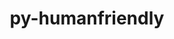---
title: "py-humanfriendly"
layout: cache
categories: [package, develop]
meta: {"versions": ["10.0", "8.2"], "compilers": ["gcc@=7.3.1", "gcc@=7.5.0"], "oss": ["amzn2", "ubuntu18.04"], "platforms": ["linux"], "targets": ["aarch64", "neoverse_n1", "x86_64", "x86_64_v3"], "stacks": ["aws-isc", "aws-isc-aarch64", "radiuss", "root"], "num_specs": 64, "num_specs_by_stack": {"aws-isc-aarch64": 6, "root": 64, "aws-isc": 3, "radiuss": 55}}
spec_details: [{"hash": "panr2rzw7tuotocjz3iftctuh5pnmezo", "compiler": "gcc@=7.3.1", "versions": ["10.0"], "os": "amzn2", "platform": "linux", "target": "aarch64", "variants": ["build_system=python_pip"], "stacks": ["aws-isc-aarch64", "root"], "size": "-", "tarball": "https://binaries.spack.io/develop/build_cache/linux-amzn2-aarch64/gcc-7.3.1/py-humanfriendly-10.0/linux-amzn2-aarch64-gcc-7.3.1-py-humanfriendly-10.0-panr2rzw7tuotocjz3iftctuh5pnmezo.spack"}, {"hash": "yvf6zlep76md6dxer6ry7vu6yr6hffti", "compiler": "gcc@=7.3.1", "versions": ["8.2"], "os": "amzn2", "platform": "linux", "target": "aarch64", "variants": ["build_system=python_pip"], "stacks": ["aws-isc-aarch64", "root"], "size": "-", "tarball": "https://binaries.spack.io/develop/build_cache/linux-amzn2-aarch64/gcc-7.3.1/py-humanfriendly-8.2/linux-amzn2-aarch64-gcc-7.3.1-py-humanfriendly-8.2-yvf6zlep76md6dxer6ry7vu6yr6hffti.spack"}, {"hash": "qmnjy52uj7nthqalzrfdpb7u5nzr5mxf", "compiler": "gcc@=7.3.1", "versions": ["10.0"], "os": "amzn2", "platform": "linux", "target": "aarch64", "variants": ["build_system=python_pip"], "stacks": ["aws-isc-aarch64", "root"], "size": "-", "tarball": "https://binaries.spack.io/develop/build_cache/linux-amzn2-aarch64/gcc-7.3.1/py-humanfriendly-10.0/linux-amzn2-aarch64-gcc-7.3.1-py-humanfriendly-10.0-qmnjy52uj7nthqalzrfdpb7u5nzr5mxf.spack"}, {"hash": "njju2d7jucxfl4kgu3o6j57dd4bzqarv", "compiler": "gcc@=7.3.1", "versions": ["8.2"], "os": "amzn2", "platform": "linux", "target": "neoverse_n1", "variants": ["build_system=python_pip"], "stacks": ["aws-isc-aarch64", "root"], "size": "-", "tarball": "https://binaries.spack.io/develop/build_cache/linux-amzn2-neoverse_n1/gcc-7.3.1/py-humanfriendly-8.2/linux-amzn2-neoverse_n1-gcc-7.3.1-py-humanfriendly-8.2-njju2d7jucxfl4kgu3o6j57dd4bzqarv.spack"}, {"hash": "xnj26cpjbqyy6vcrvk4gpx5did6xzsrp", "compiler": "gcc@=7.3.1", "versions": ["10.0"], "os": "amzn2", "platform": "linux", "target": "neoverse_n1", "variants": ["build_system=python_pip"], "stacks": ["aws-isc-aarch64", "root"], "size": "-", "tarball": "https://binaries.spack.io/develop/build_cache/linux-amzn2-neoverse_n1/gcc-7.3.1/py-humanfriendly-10.0/linux-amzn2-neoverse_n1-gcc-7.3.1-py-humanfriendly-10.0-xnj26cpjbqyy6vcrvk4gpx5did6xzsrp.spack"}, {"hash": "wqbrhsxpsmignkafufs443bvxtcgoitg", "compiler": "gcc@=7.3.1", "versions": ["10.0"], "os": "amzn2", "platform": "linux", "target": "neoverse_n1", "variants": ["build_system=python_pip"], "stacks": ["aws-isc-aarch64", "root"], "size": "-", "tarball": "https://binaries.spack.io/develop/build_cache/linux-amzn2-neoverse_n1/gcc-7.3.1/py-humanfriendly-10.0/linux-amzn2-neoverse_n1-gcc-7.3.1-py-humanfriendly-10.0-wqbrhsxpsmignkafufs443bvxtcgoitg.spack"}, {"hash": "mj6i2t3yxbcp4r2lawhnaqrihmqttwbp", "compiler": "gcc@=7.3.1", "versions": ["10.0"], "os": "amzn2", "platform": "linux", "target": "x86_64_v3", "variants": ["build_system=python_pip"], "stacks": ["aws-isc", "root"], "size": "-", "tarball": "https://binaries.spack.io/develop/build_cache/linux-amzn2-x86_64_v3/gcc-7.3.1/py-humanfriendly-10.0/linux-amzn2-x86_64_v3-gcc-7.3.1-py-humanfriendly-10.0-mj6i2t3yxbcp4r2lawhnaqrihmqttwbp.spack"}, {"hash": "lmsinnep5wycxiinny5rr3mlxptahhlv", "compiler": "gcc@=7.3.1", "versions": ["10.0"], "os": "amzn2", "platform": "linux", "target": "x86_64_v3", "variants": ["build_system=python_pip"], "stacks": ["aws-isc", "root"], "size": "-", "tarball": "https://binaries.spack.io/develop/build_cache/linux-amzn2-x86_64_v3/gcc-7.3.1/py-humanfriendly-10.0/linux-amzn2-x86_64_v3-gcc-7.3.1-py-humanfriendly-10.0-lmsinnep5wycxiinny5rr3mlxptahhlv.spack"}, {"hash": "mgupypanqbv5uaxwx2ozgfwtuvbjykab", "compiler": "gcc@=7.3.1", "versions": ["8.2"], "os": "amzn2", "platform": "linux", "target": "x86_64_v3", "variants": ["build_system=python_pip"], "stacks": ["aws-isc", "root"], "size": "-", "tarball": "https://binaries.spack.io/develop/build_cache/linux-amzn2-x86_64_v3/gcc-7.3.1/py-humanfriendly-8.2/linux-amzn2-x86_64_v3-gcc-7.3.1-py-humanfriendly-8.2-mgupypanqbv5uaxwx2ozgfwtuvbjykab.spack"}, {"hash": "tust55b2jsg6ja5iqgrv5m2hcpcdrw7a", "compiler": "gcc@=7.5.0", "versions": ["8.2"], "os": "ubuntu18.04", "platform": "linux", "target": "x86_64", "variants": [], "stacks": ["radiuss", "root"], "size": "-", "tarball": "https://binaries.spack.io/develop/build_cache/linux-ubuntu18.04-x86_64/gcc-7.5.0/py-humanfriendly-8.2/linux-ubuntu18.04-x86_64-gcc-7.5.0-py-humanfriendly-8.2-tust55b2jsg6ja5iqgrv5m2hcpcdrw7a.spack"}, {"hash": "tnsk6grmquzqzr77q77bu2ag3zthak22", "compiler": "gcc@=7.5.0", "versions": ["8.2"], "os": "ubuntu18.04", "platform": "linux", "target": "x86_64", "variants": [], "stacks": ["radiuss", "root"], "size": "-", "tarball": "https://binaries.spack.io/develop/build_cache/linux-ubuntu18.04-x86_64/gcc-7.5.0/py-humanfriendly-8.2/linux-ubuntu18.04-x86_64-gcc-7.5.0-py-humanfriendly-8.2-tnsk6grmquzqzr77q77bu2ag3zthak22.spack"}, {"hash": "z4uu3ndo7vp4hnez7rkn5kkr3gqg6rzt", "compiler": "gcc@=7.5.0", "versions": ["8.2"], "os": "ubuntu18.04", "platform": "linux", "target": "x86_64", "variants": [], "stacks": ["radiuss", "root"], "size": "-", "tarball": "https://binaries.spack.io/develop/build_cache/linux-ubuntu18.04-x86_64/gcc-7.5.0/py-humanfriendly-8.2/linux-ubuntu18.04-x86_64-gcc-7.5.0-py-humanfriendly-8.2-z4uu3ndo7vp4hnez7rkn5kkr3gqg6rzt.spack"}, {"hash": "2qtzghl6ub72dv52xbjqyeli35yfqt4x", "compiler": "gcc@=7.5.0", "versions": ["8.2"], "os": "ubuntu18.04", "platform": "linux", "target": "x86_64", "variants": [], "stacks": ["radiuss", "root"], "size": "-", "tarball": "https://binaries.spack.io/develop/build_cache/linux-ubuntu18.04-x86_64/gcc-7.5.0/py-humanfriendly-8.2/linux-ubuntu18.04-x86_64-gcc-7.5.0-py-humanfriendly-8.2-2qtzghl6ub72dv52xbjqyeli35yfqt4x.spack"}, {"hash": "z6duk6kh4ozfi7cxomcyjpkcyn26oytq", "compiler": "gcc@=7.5.0", "versions": ["8.2"], "os": "ubuntu18.04", "platform": "linux", "target": "x86_64", "variants": ["build_system=python_pip"], "stacks": ["radiuss", "root"], "size": "-", "tarball": "https://binaries.spack.io/develop/build_cache/linux-ubuntu18.04-x86_64/gcc-7.5.0/py-humanfriendly-8.2/linux-ubuntu18.04-x86_64-gcc-7.5.0-py-humanfriendly-8.2-z6duk6kh4ozfi7cxomcyjpkcyn26oytq.spack"}, {"hash": "bwmyt7nyclnlye5dh6quryuiynti7ln4", "compiler": "gcc@=7.5.0", "versions": ["8.2"], "os": "ubuntu18.04", "platform": "linux", "target": "x86_64", "variants": [], "stacks": ["radiuss", "root"], "size": "-", "tarball": "https://binaries.spack.io/develop/build_cache/linux-ubuntu18.04-x86_64/gcc-7.5.0/py-humanfriendly-8.2/linux-ubuntu18.04-x86_64-gcc-7.5.0-py-humanfriendly-8.2-bwmyt7nyclnlye5dh6quryuiynti7ln4.spack"}, {"hash": "olhgt2rbzmg7eu2abfotdquoxb6bltsn", "compiler": "gcc@=7.5.0", "versions": ["8.2"], "os": "ubuntu18.04", "platform": "linux", "target": "x86_64", "variants": [], "stacks": ["radiuss", "root"], "size": "-", "tarball": "https://binaries.spack.io/develop/build_cache/linux-ubuntu18.04-x86_64/gcc-7.5.0/py-humanfriendly-8.2/linux-ubuntu18.04-x86_64-gcc-7.5.0-py-humanfriendly-8.2-olhgt2rbzmg7eu2abfotdquoxb6bltsn.spack"}, {"hash": "veou3qg4uimekg3pnif3vx7clbvzetux", "compiler": "gcc@=7.5.0", "versions": ["8.2"], "os": "ubuntu18.04", "platform": "linux", "target": "x86_64", "variants": [], "stacks": ["radiuss", "root"], "size": "-", "tarball": "https://binaries.spack.io/develop/build_cache/linux-ubuntu18.04-x86_64/gcc-7.5.0/py-humanfriendly-8.2/linux-ubuntu18.04-x86_64-gcc-7.5.0-py-humanfriendly-8.2-veou3qg4uimekg3pnif3vx7clbvzetux.spack"}, {"hash": "gs7aiwxruqq4nb3in6ar2qqwwktdxrlj", "compiler": "gcc@=7.5.0", "versions": ["8.2"], "os": "ubuntu18.04", "platform": "linux", "target": "x86_64", "variants": [], "stacks": ["radiuss", "root"], "size": "-", "tarball": "https://binaries.spack.io/develop/build_cache/linux-ubuntu18.04-x86_64/gcc-7.5.0/py-humanfriendly-8.2/linux-ubuntu18.04-x86_64-gcc-7.5.0-py-humanfriendly-8.2-gs7aiwxruqq4nb3in6ar2qqwwktdxrlj.spack"}, {"hash": "u2gmwk2bbah7qwoq3qorxvfazfakdbpp", "compiler": "gcc@=7.5.0", "versions": ["8.2"], "os": "ubuntu18.04", "platform": "linux", "target": "x86_64", "variants": ["build_system=python_pip"], "stacks": ["radiuss", "root"], "size": "-", "tarball": "https://binaries.spack.io/develop/build_cache/linux-ubuntu18.04-x86_64/gcc-7.5.0/py-humanfriendly-8.2/linux-ubuntu18.04-x86_64-gcc-7.5.0-py-humanfriendly-8.2-u2gmwk2bbah7qwoq3qorxvfazfakdbpp.spack"}, {"hash": "meav4tuulq6djtf3lc2c24aasqixh4ya", "compiler": "gcc@=7.5.0", "versions": ["8.2"], "os": "ubuntu18.04", "platform": "linux", "target": "x86_64", "variants": [], "stacks": ["radiuss", "root"], "size": "-", "tarball": "https://binaries.spack.io/develop/build_cache/linux-ubuntu18.04-x86_64/gcc-7.5.0/py-humanfriendly-8.2/linux-ubuntu18.04-x86_64-gcc-7.5.0-py-humanfriendly-8.2-meav4tuulq6djtf3lc2c24aasqixh4ya.spack"}, {"hash": "jnip2f4apirlise3deyxvdfegv3v32ko", "compiler": "gcc@=7.5.0", "versions": ["8.2"], "os": "ubuntu18.04", "platform": "linux", "target": "x86_64", "variants": [], "stacks": ["radiuss", "root"], "size": "-", "tarball": "https://binaries.spack.io/develop/build_cache/linux-ubuntu18.04-x86_64/gcc-7.5.0/py-humanfriendly-8.2/linux-ubuntu18.04-x86_64-gcc-7.5.0-py-humanfriendly-8.2-jnip2f4apirlise3deyxvdfegv3v32ko.spack"}, {"hash": "l6zaofnvc323cnycybzozxdwet4hrebz", "compiler": "gcc@=7.5.0", "versions": ["8.2"], "os": "ubuntu18.04", "platform": "linux", "target": "x86_64", "variants": [], "stacks": ["radiuss", "root"], "size": "-", "tarball": "https://binaries.spack.io/develop/build_cache/linux-ubuntu18.04-x86_64/gcc-7.5.0/py-humanfriendly-8.2/linux-ubuntu18.04-x86_64-gcc-7.5.0-py-humanfriendly-8.2-l6zaofnvc323cnycybzozxdwet4hrebz.spack"}, {"hash": "7vnmxrimabkpsxb4vfa5llzqmsmmophl", "compiler": "gcc@=7.5.0", "versions": ["8.2"], "os": "ubuntu18.04", "platform": "linux", "target": "x86_64", "variants": [], "stacks": ["radiuss", "root"], "size": "-", "tarball": "https://binaries.spack.io/develop/build_cache/linux-ubuntu18.04-x86_64/gcc-7.5.0/py-humanfriendly-8.2/linux-ubuntu18.04-x86_64-gcc-7.5.0-py-humanfriendly-8.2-7vnmxrimabkpsxb4vfa5llzqmsmmophl.spack"}, {"hash": "fl2edyre32xi6qcgi6wbr4rzvuzzw4lv", "compiler": "gcc@=7.5.0", "versions": ["8.2"], "os": "ubuntu18.04", "platform": "linux", "target": "x86_64", "variants": [], "stacks": ["radiuss", "root"], "size": "-", "tarball": "https://binaries.spack.io/develop/build_cache/linux-ubuntu18.04-x86_64/gcc-7.5.0/py-humanfriendly-8.2/linux-ubuntu18.04-x86_64-gcc-7.5.0-py-humanfriendly-8.2-fl2edyre32xi6qcgi6wbr4rzvuzzw4lv.spack"}, {"hash": "mhflrrqf7azk35b6dh6rwilrr5ru4jpw", "compiler": "gcc@=7.5.0", "versions": ["8.2"], "os": "ubuntu18.04", "platform": "linux", "target": "x86_64", "variants": [], "stacks": ["radiuss", "root"], "size": "-", "tarball": "https://binaries.spack.io/develop/build_cache/linux-ubuntu18.04-x86_64/gcc-7.5.0/py-humanfriendly-8.2/linux-ubuntu18.04-x86_64-gcc-7.5.0-py-humanfriendly-8.2-mhflrrqf7azk35b6dh6rwilrr5ru4jpw.spack"}, {"hash": "bdcs76p63xxgbbbvpdihvkcs427iavyh", "compiler": "gcc@=7.5.0", "versions": ["8.2"], "os": "ubuntu18.04", "platform": "linux", "target": "x86_64", "variants": [], "stacks": ["radiuss", "root"], "size": "-", "tarball": "https://binaries.spack.io/develop/build_cache/linux-ubuntu18.04-x86_64/gcc-7.5.0/py-humanfriendly-8.2/linux-ubuntu18.04-x86_64-gcc-7.5.0-py-humanfriendly-8.2-bdcs76p63xxgbbbvpdihvkcs427iavyh.spack"}, {"hash": "5fjouvyedp3t4k32oicxjml5hvmtpm4x", "compiler": "gcc@=7.5.0", "versions": ["8.2"], "os": "ubuntu18.04", "platform": "linux", "target": "x86_64", "variants": [], "stacks": ["radiuss", "root"], "size": "-", "tarball": "https://binaries.spack.io/develop/build_cache/linux-ubuntu18.04-x86_64/gcc-7.5.0/py-humanfriendly-8.2/linux-ubuntu18.04-x86_64-gcc-7.5.0-py-humanfriendly-8.2-5fjouvyedp3t4k32oicxjml5hvmtpm4x.spack"}, {"hash": "w5gsvi46kbd2vhljx2ulbgmk5uddkh3f", "compiler": "gcc@=7.5.0", "versions": ["8.2"], "os": "ubuntu18.04", "platform": "linux", "target": "x86_64", "variants": [], "stacks": ["radiuss", "root"], "size": "-", "tarball": "https://binaries.spack.io/develop/build_cache/linux-ubuntu18.04-x86_64/gcc-7.5.0/py-humanfriendly-8.2/linux-ubuntu18.04-x86_64-gcc-7.5.0-py-humanfriendly-8.2-w5gsvi46kbd2vhljx2ulbgmk5uddkh3f.spack"}, {"hash": "nc6v7wqwxgzs2hlkdm6ipyoavilqehaz", "compiler": "gcc@=7.5.0", "versions": ["8.2"], "os": "ubuntu18.04", "platform": "linux", "target": "x86_64", "variants": ["build_system=python_pip"], "stacks": ["radiuss", "root"], "size": "-", "tarball": "https://binaries.spack.io/develop/build_cache/linux-ubuntu18.04-x86_64/gcc-7.5.0/py-humanfriendly-8.2/linux-ubuntu18.04-x86_64-gcc-7.5.0-py-humanfriendly-8.2-nc6v7wqwxgzs2hlkdm6ipyoavilqehaz.spack"}, {"hash": "jjsb7bdnipev7q2m2onvwxc5l45ccxrf", "compiler": "gcc@=7.5.0", "versions": ["8.2"], "os": "ubuntu18.04", "platform": "linux", "target": "x86_64", "variants": ["build_system=python_pip"], "stacks": ["radiuss", "root"], "size": "-", "tarball": "https://binaries.spack.io/develop/build_cache/linux-ubuntu18.04-x86_64/gcc-7.5.0/py-humanfriendly-8.2/linux-ubuntu18.04-x86_64-gcc-7.5.0-py-humanfriendly-8.2-jjsb7bdnipev7q2m2onvwxc5l45ccxrf.spack"}, {"hash": "znwgn53s44fa3yftlfazgtienpvhhhlv", "compiler": "gcc@=7.5.0", "versions": ["8.2"], "os": "ubuntu18.04", "platform": "linux", "target": "x86_64", "variants": [], "stacks": ["radiuss", "root"], "size": "-", "tarball": "https://binaries.spack.io/develop/build_cache/linux-ubuntu18.04-x86_64/gcc-7.5.0/py-humanfriendly-8.2/linux-ubuntu18.04-x86_64-gcc-7.5.0-py-humanfriendly-8.2-znwgn53s44fa3yftlfazgtienpvhhhlv.spack"}, {"hash": "3djdtnd75monjejz77jcofhcw32adtcs", "compiler": "gcc@=7.5.0", "versions": ["8.2"], "os": "ubuntu18.04", "platform": "linux", "target": "x86_64", "variants": [], "stacks": ["radiuss", "root"], "size": "-", "tarball": "https://binaries.spack.io/develop/build_cache/linux-ubuntu18.04-x86_64/gcc-7.5.0/py-humanfriendly-8.2/linux-ubuntu18.04-x86_64-gcc-7.5.0-py-humanfriendly-8.2-3djdtnd75monjejz77jcofhcw32adtcs.spack"}, {"hash": "2achc3uxrhs3kmsvvocqjp2oqvmhdlzh", "compiler": "gcc@=7.5.0", "versions": ["8.2"], "os": "ubuntu18.04", "platform": "linux", "target": "x86_64", "variants": [], "stacks": ["radiuss", "root"], "size": "-", "tarball": "https://binaries.spack.io/develop/build_cache/linux-ubuntu18.04-x86_64/gcc-7.5.0/py-humanfriendly-8.2/linux-ubuntu18.04-x86_64-gcc-7.5.0-py-humanfriendly-8.2-2achc3uxrhs3kmsvvocqjp2oqvmhdlzh.spack"}, {"hash": "sjaciz5yagitcphvyu3u3lofzh5wfdkf", "compiler": "gcc@=7.5.0", "versions": ["8.2"], "os": "ubuntu18.04", "platform": "linux", "target": "x86_64", "variants": [], "stacks": ["radiuss", "root"], "size": "-", "tarball": "https://binaries.spack.io/develop/build_cache/linux-ubuntu18.04-x86_64/gcc-7.5.0/py-humanfriendly-8.2/linux-ubuntu18.04-x86_64-gcc-7.5.0-py-humanfriendly-8.2-sjaciz5yagitcphvyu3u3lofzh5wfdkf.spack"}, {"hash": "y7krvfv43anuo3tbnjdapdyhhmuuffvw", "compiler": "gcc@=7.5.0", "versions": ["8.2"], "os": "ubuntu18.04", "platform": "linux", "target": "x86_64", "variants": [], "stacks": ["radiuss", "root"], "size": "-", "tarball": "https://binaries.spack.io/develop/build_cache/linux-ubuntu18.04-x86_64/gcc-7.5.0/py-humanfriendly-8.2/linux-ubuntu18.04-x86_64-gcc-7.5.0-py-humanfriendly-8.2-y7krvfv43anuo3tbnjdapdyhhmuuffvw.spack"}, {"hash": "rzuqd6smf6txpcphw4lhfo7tznvkzj4q", "compiler": "gcc@=7.5.0", "versions": ["8.2"], "os": "ubuntu18.04", "platform": "linux", "target": "x86_64", "variants": [], "stacks": ["radiuss", "root"], "size": "-", "tarball": "https://binaries.spack.io/develop/build_cache/linux-ubuntu18.04-x86_64/gcc-7.5.0/py-humanfriendly-8.2/linux-ubuntu18.04-x86_64-gcc-7.5.0-py-humanfriendly-8.2-rzuqd6smf6txpcphw4lhfo7tznvkzj4q.spack"}, {"hash": "auwa7fok5v6l6aarjbr5dpwxdouxnxd7", "compiler": "gcc@=7.5.0", "versions": ["8.2"], "os": "ubuntu18.04", "platform": "linux", "target": "x86_64", "variants": [], "stacks": ["radiuss", "root"], "size": "-", "tarball": "https://binaries.spack.io/develop/build_cache/linux-ubuntu18.04-x86_64/gcc-7.5.0/py-humanfriendly-8.2/linux-ubuntu18.04-x86_64-gcc-7.5.0-py-humanfriendly-8.2-auwa7fok5v6l6aarjbr5dpwxdouxnxd7.spack"}, {"hash": "q54xspmuqqa3aaonz6nypa4rvxetgbqy", "compiler": "gcc@=7.5.0", "versions": ["8.2"], "os": "ubuntu18.04", "platform": "linux", "target": "x86_64", "variants": ["build_system=python_pip"], "stacks": ["radiuss", "root"], "size": "-", "tarball": "https://binaries.spack.io/develop/build_cache/linux-ubuntu18.04-x86_64/gcc-7.5.0/py-humanfriendly-8.2/linux-ubuntu18.04-x86_64-gcc-7.5.0-py-humanfriendly-8.2-q54xspmuqqa3aaonz6nypa4rvxetgbqy.spack"}, {"hash": "lkyxzwtckrjcoxdtkvqi46wp2kkqoanx", "compiler": "gcc@=7.5.0", "versions": ["8.2"], "os": "ubuntu18.04", "platform": "linux", "target": "x86_64", "variants": ["build_system=python_pip"], "stacks": ["radiuss", "root"], "size": "-", "tarball": "https://binaries.spack.io/develop/build_cache/linux-ubuntu18.04-x86_64/gcc-7.5.0/py-humanfriendly-8.2/linux-ubuntu18.04-x86_64-gcc-7.5.0-py-humanfriendly-8.2-lkyxzwtckrjcoxdtkvqi46wp2kkqoanx.spack"}, {"hash": "acatk2jaq5mzyivxpxqo6pjlbg5yazas", "compiler": "gcc@=7.5.0", "versions": ["8.2"], "os": "ubuntu18.04", "platform": "linux", "target": "x86_64", "variants": [], "stacks": ["radiuss", "root"], "size": "-", "tarball": "https://binaries.spack.io/develop/build_cache/linux-ubuntu18.04-x86_64/gcc-7.5.0/py-humanfriendly-8.2/linux-ubuntu18.04-x86_64-gcc-7.5.0-py-humanfriendly-8.2-acatk2jaq5mzyivxpxqo6pjlbg5yazas.spack"}, {"hash": "7a2y6hbnyelwu545uqq72feppzrpqp7a", "compiler": "gcc@=7.5.0", "versions": ["8.2"], "os": "ubuntu18.04", "platform": "linux", "target": "x86_64", "variants": [], "stacks": ["radiuss", "root"], "size": "-", "tarball": "https://binaries.spack.io/develop/build_cache/linux-ubuntu18.04-x86_64/gcc-7.5.0/py-humanfriendly-8.2/linux-ubuntu18.04-x86_64-gcc-7.5.0-py-humanfriendly-8.2-7a2y6hbnyelwu545uqq72feppzrpqp7a.spack"}, {"hash": "ytdrgyhipf24hber4lvevjvdkd5mi7tb", "compiler": "gcc@=7.5.0", "versions": ["8.2"], "os": "ubuntu18.04", "platform": "linux", "target": "x86_64", "variants": [], "stacks": ["radiuss", "root"], "size": "-", "tarball": "https://binaries.spack.io/develop/build_cache/linux-ubuntu18.04-x86_64/gcc-7.5.0/py-humanfriendly-8.2/linux-ubuntu18.04-x86_64-gcc-7.5.0-py-humanfriendly-8.2-ytdrgyhipf24hber4lvevjvdkd5mi7tb.spack"}, {"hash": "ouzw2yt4hu3adk2zy6ma4brqeqmzwyh2", "compiler": "gcc@=7.5.0", "versions": ["8.2"], "os": "ubuntu18.04", "platform": "linux", "target": "x86_64", "variants": [], "stacks": ["radiuss", "root"], "size": "-", "tarball": "https://binaries.spack.io/develop/build_cache/linux-ubuntu18.04-x86_64/gcc-7.5.0/py-humanfriendly-8.2/linux-ubuntu18.04-x86_64-gcc-7.5.0-py-humanfriendly-8.2-ouzw2yt4hu3adk2zy6ma4brqeqmzwyh2.spack"}, {"hash": "uve3ct4bf4dhn2newru4bixlo657gj26", "compiler": "gcc@=7.5.0", "versions": ["8.2"], "os": "ubuntu18.04", "platform": "linux", "target": "x86_64", "variants": [], "stacks": ["radiuss", "root"], "size": "-", "tarball": "https://binaries.spack.io/develop/build_cache/linux-ubuntu18.04-x86_64/gcc-7.5.0/py-humanfriendly-8.2/linux-ubuntu18.04-x86_64-gcc-7.5.0-py-humanfriendly-8.2-uve3ct4bf4dhn2newru4bixlo657gj26.spack"}, {"hash": "lrghxuycndfxq5wafmzbsjizqxnp3bvu", "compiler": "gcc@=7.5.0", "versions": ["8.2"], "os": "ubuntu18.04", "platform": "linux", "target": "x86_64", "variants": [], "stacks": ["radiuss", "root"], "size": "-", "tarball": "https://binaries.spack.io/develop/build_cache/linux-ubuntu18.04-x86_64/gcc-7.5.0/py-humanfriendly-8.2/linux-ubuntu18.04-x86_64-gcc-7.5.0-py-humanfriendly-8.2-lrghxuycndfxq5wafmzbsjizqxnp3bvu.spack"}, {"hash": "oxlitdxvadat56eixsdl2fhiifg55cvh", "compiler": "gcc@=7.5.0", "versions": ["8.2"], "os": "ubuntu18.04", "platform": "linux", "target": "x86_64", "variants": [], "stacks": ["radiuss", "root"], "size": "-", "tarball": "https://binaries.spack.io/develop/build_cache/linux-ubuntu18.04-x86_64/gcc-7.5.0/py-humanfriendly-8.2/linux-ubuntu18.04-x86_64-gcc-7.5.0-py-humanfriendly-8.2-oxlitdxvadat56eixsdl2fhiifg55cvh.spack"}, {"hash": "srnz3q7ijovykopmekjihn4cau2bhlem", "compiler": "gcc@=7.5.0", "versions": ["8.2"], "os": "ubuntu18.04", "platform": "linux", "target": "x86_64", "variants": ["build_system=python_pip"], "stacks": ["radiuss", "root"], "size": "-", "tarball": "https://binaries.spack.io/develop/build_cache/linux-ubuntu18.04-x86_64/gcc-7.5.0/py-humanfriendly-8.2/linux-ubuntu18.04-x86_64-gcc-7.5.0-py-humanfriendly-8.2-srnz3q7ijovykopmekjihn4cau2bhlem.spack"}, {"hash": "r6g7in5kl7u26ms74djzfn5ms6kvuj6c", "compiler": "gcc@=7.5.0", "versions": ["8.2"], "os": "ubuntu18.04", "platform": "linux", "target": "x86_64", "variants": [], "stacks": ["radiuss", "root"], "size": "-", "tarball": "https://binaries.spack.io/develop/build_cache/linux-ubuntu18.04-x86_64/gcc-7.5.0/py-humanfriendly-8.2/linux-ubuntu18.04-x86_64-gcc-7.5.0-py-humanfriendly-8.2-r6g7in5kl7u26ms74djzfn5ms6kvuj6c.spack"}, {"hash": "bwsla2a3f5gq6ts3c2uqfbsawaynawyd", "compiler": "gcc@=7.5.0", "versions": ["8.2"], "os": "ubuntu18.04", "platform": "linux", "target": "x86_64", "variants": [], "stacks": ["radiuss", "root"], "size": "-", "tarball": "https://binaries.spack.io/develop/build_cache/linux-ubuntu18.04-x86_64/gcc-7.5.0/py-humanfriendly-8.2/linux-ubuntu18.04-x86_64-gcc-7.5.0-py-humanfriendly-8.2-bwsla2a3f5gq6ts3c2uqfbsawaynawyd.spack"}, {"hash": "x3odnr4deqekzgr5htujuzoirx7iaqle", "compiler": "gcc@=7.5.0", "versions": ["8.2"], "os": "ubuntu18.04", "platform": "linux", "target": "x86_64_v3", "variants": ["build_system=python_pip"], "stacks": ["radiuss", "root"], "size": "-", "tarball": "https://binaries.spack.io/develop/build_cache/linux-ubuntu18.04-x86_64_v3/gcc-7.5.0/py-humanfriendly-8.2/linux-ubuntu18.04-x86_64_v3-gcc-7.5.0-py-humanfriendly-8.2-x3odnr4deqekzgr5htujuzoirx7iaqle.spack"}, {"hash": "ybjy7hromiftx53mpp62xmrl6nyscdob", "compiler": "gcc@=7.5.0", "versions": ["10.0"], "os": "ubuntu18.04", "platform": "linux", "target": "x86_64_v3", "variants": ["build_system=python_pip"], "stacks": ["radiuss", "root"], "size": "-", "tarball": "https://binaries.spack.io/develop/build_cache/linux-ubuntu18.04-x86_64_v3/gcc-7.5.0/py-humanfriendly-10.0/linux-ubuntu18.04-x86_64_v3-gcc-7.5.0-py-humanfriendly-10.0-ybjy7hromiftx53mpp62xmrl6nyscdob.spack"}, {"hash": "epipgd2qdlnkosnrvbye6roxy4p6gvpr", "compiler": "gcc@=7.5.0", "versions": ["8.2"], "os": "ubuntu18.04", "platform": "linux", "target": "x86_64_v3", "variants": ["build_system=python_pip"], "stacks": ["radiuss", "root"], "size": "-", "tarball": "https://binaries.spack.io/develop/build_cache/linux-ubuntu18.04-x86_64_v3/gcc-7.5.0/py-humanfriendly-8.2/linux-ubuntu18.04-x86_64_v3-gcc-7.5.0-py-humanfriendly-8.2-epipgd2qdlnkosnrvbye6roxy4p6gvpr.spack"}, {"hash": "vmun6uag7y46rmsfdnnqeckzfrhr6vxr", "compiler": "gcc@=7.5.0", "versions": ["8.2"], "os": "ubuntu18.04", "platform": "linux", "target": "x86_64_v3", "variants": ["build_system=python_pip"], "stacks": ["radiuss", "root"], "size": "-", "tarball": "https://binaries.spack.io/develop/build_cache/linux-ubuntu18.04-x86_64_v3/gcc-7.5.0/py-humanfriendly-8.2/linux-ubuntu18.04-x86_64_v3-gcc-7.5.0-py-humanfriendly-8.2-vmun6uag7y46rmsfdnnqeckzfrhr6vxr.spack"}, {"hash": "57zqc6uhylk42aivtbltohjgd4tudyvz", "compiler": "gcc@=7.5.0", "versions": ["8.2"], "os": "ubuntu18.04", "platform": "linux", "target": "x86_64_v3", "variants": ["build_system=python_pip"], "stacks": ["radiuss", "root"], "size": "-", "tarball": "https://binaries.spack.io/develop/build_cache/linux-ubuntu18.04-x86_64_v3/gcc-7.5.0/py-humanfriendly-8.2/linux-ubuntu18.04-x86_64_v3-gcc-7.5.0-py-humanfriendly-8.2-57zqc6uhylk42aivtbltohjgd4tudyvz.spack"}, {"hash": "zmotim3ubokhls5somq5zowodsm7z7lt", "compiler": "gcc@=7.5.0", "versions": ["8.2"], "os": "ubuntu18.04", "platform": "linux", "target": "x86_64_v3", "variants": ["build_system=python_pip"], "stacks": ["radiuss", "root"], "size": "-", "tarball": "https://binaries.spack.io/develop/build_cache/linux-ubuntu18.04-x86_64_v3/gcc-7.5.0/py-humanfriendly-8.2/linux-ubuntu18.04-x86_64_v3-gcc-7.5.0-py-humanfriendly-8.2-zmotim3ubokhls5somq5zowodsm7z7lt.spack"}, {"hash": "eqvxxhzhoaqrb2u4mtflmaqz4kxqtzdj", "compiler": "gcc@=7.5.0", "versions": ["8.2"], "os": "ubuntu18.04", "platform": "linux", "target": "x86_64_v3", "variants": ["build_system=python_pip"], "stacks": ["radiuss", "root"], "size": "-", "tarball": "https://binaries.spack.io/develop/build_cache/linux-ubuntu18.04-x86_64_v3/gcc-7.5.0/py-humanfriendly-8.2/linux-ubuntu18.04-x86_64_v3-gcc-7.5.0-py-humanfriendly-8.2-eqvxxhzhoaqrb2u4mtflmaqz4kxqtzdj.spack"}, {"hash": "tgt426qtklm2qnkuehhg4h5dhasiuukp", "compiler": "gcc@=7.5.0", "versions": ["8.2"], "os": "ubuntu18.04", "platform": "linux", "target": "x86_64_v3", "variants": ["build_system=python_pip"], "stacks": ["radiuss", "root"], "size": "-", "tarball": "https://binaries.spack.io/develop/build_cache/linux-ubuntu18.04-x86_64_v3/gcc-7.5.0/py-humanfriendly-8.2/linux-ubuntu18.04-x86_64_v3-gcc-7.5.0-py-humanfriendly-8.2-tgt426qtklm2qnkuehhg4h5dhasiuukp.spack"}, {"hash": "42ue5o37xegyukukwgyilmuqa4aq66ex", "compiler": "gcc@=7.5.0", "versions": ["8.2"], "os": "ubuntu18.04", "platform": "linux", "target": "x86_64_v3", "variants": ["build_system=python_pip"], "stacks": ["radiuss", "root"], "size": "-", "tarball": "https://binaries.spack.io/develop/build_cache/linux-ubuntu18.04-x86_64_v3/gcc-7.5.0/py-humanfriendly-8.2/linux-ubuntu18.04-x86_64_v3-gcc-7.5.0-py-humanfriendly-8.2-42ue5o37xegyukukwgyilmuqa4aq66ex.spack"}, {"hash": "i5giuvjn5l3xrkysyj37eie2bq2zmo32", "compiler": "gcc@=7.5.0", "versions": ["8.2"], "os": "ubuntu18.04", "platform": "linux", "target": "x86_64_v3", "variants": ["build_system=python_pip"], "stacks": ["radiuss", "root"], "size": "-", "tarball": "https://binaries.spack.io/develop/build_cache/linux-ubuntu18.04-x86_64_v3/gcc-7.5.0/py-humanfriendly-8.2/linux-ubuntu18.04-x86_64_v3-gcc-7.5.0-py-humanfriendly-8.2-i5giuvjn5l3xrkysyj37eie2bq2zmo32.spack"}, {"hash": "mafysq6i6a2bsce3tdmexnnlpq37awxq", "compiler": "gcc@=7.5.0", "versions": ["8.2"], "os": "ubuntu18.04", "platform": "linux", "target": "x86_64_v3", "variants": ["build_system=python_pip"], "stacks": ["radiuss", "root"], "size": "-", "tarball": "https://binaries.spack.io/develop/build_cache/linux-ubuntu18.04-x86_64_v3/gcc-7.5.0/py-humanfriendly-8.2/linux-ubuntu18.04-x86_64_v3-gcc-7.5.0-py-humanfriendly-8.2-mafysq6i6a2bsce3tdmexnnlpq37awxq.spack"}, {"hash": "scnktugmkn2llaqi3vpthrkurvjw7y6e", "compiler": "gcc@=7.5.0", "versions": ["10.0"], "os": "ubuntu18.04", "platform": "linux", "target": "x86_64_v3", "variants": ["build_system=python_pip"], "stacks": ["radiuss", "root"], "size": "-", "tarball": "https://binaries.spack.io/develop/build_cache/linux-ubuntu18.04-x86_64_v3/gcc-7.5.0/py-humanfriendly-10.0/linux-ubuntu18.04-x86_64_v3-gcc-7.5.0-py-humanfriendly-10.0-scnktugmkn2llaqi3vpthrkurvjw7y6e.spack"}, {"hash": "7e34bvhpns7kpg2fwmcvqle5q5kvv3yd", "compiler": "gcc@=7.5.0", "versions": ["10.0"], "os": "ubuntu18.04", "platform": "linux", "target": "x86_64_v3", "variants": ["build_system=python_pip"], "stacks": ["radiuss", "root"], "size": "-", "tarball": "https://binaries.spack.io/develop/build_cache/linux-ubuntu18.04-x86_64_v3/gcc-7.5.0/py-humanfriendly-10.0/linux-ubuntu18.04-x86_64_v3-gcc-7.5.0-py-humanfriendly-10.0-7e34bvhpns7kpg2fwmcvqle5q5kvv3yd.spack"}, {"hash": "abjalrfdl62oi5juyza4ys2w7ed7h7ks", "compiler": "gcc@=7.5.0", "versions": ["8.2"], "os": "ubuntu18.04", "platform": "linux", "target": "x86_64_v3", "variants": ["build_system=python_pip"], "stacks": ["radiuss", "root"], "size": "-", "tarball": "https://binaries.spack.io/develop/build_cache/linux-ubuntu18.04-x86_64_v3/gcc-7.5.0/py-humanfriendly-8.2/linux-ubuntu18.04-x86_64_v3-gcc-7.5.0-py-humanfriendly-8.2-abjalrfdl62oi5juyza4ys2w7ed7h7ks.spack"}, {"hash": "auwomvqyct5idrbdr3h6sdln7y7mfeao", "compiler": "gcc@=7.5.0", "versions": ["10.0"], "os": "ubuntu18.04", "platform": "linux", "target": "x86_64_v3", "variants": ["build_system=python_pip"], "stacks": ["radiuss", "root"], "size": "-", "tarball": "https://binaries.spack.io/develop/build_cache/linux-ubuntu18.04-x86_64_v3/gcc-7.5.0/py-humanfriendly-10.0/linux-ubuntu18.04-x86_64_v3-gcc-7.5.0-py-humanfriendly-10.0-auwomvqyct5idrbdr3h6sdln7y7mfeao.spack"}]
---